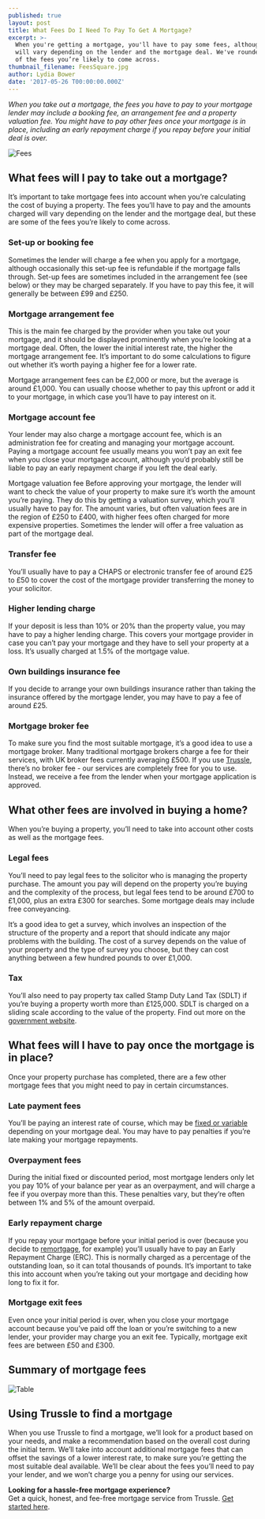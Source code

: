 ```yaml
---
published: true
layout: post
title: What Fees Do I Need To Pay To Get A Mortgage?
excerpt: >-
  When you're getting a mortgage, you'll have to pay some fees, although these
  will vary depending on the lender and the mortgage deal. We've rounded up some
  of the fees you’re likely to come across.  
thumbnail_filename: FeesSquare.jpg
author: Lydia Bower
date: '2017-05-26 T00:00:00.000Z'
---
```

_When you take out a mortgage, the fees you have to pay to your mortgage lender may include a booking fee, an arrangement fee and a property valuation fee. You might have to pay other fees once your mortgage is in place, including an early repayment charge if you repay before your initial deal is over._

![Fees]({{site.baseurl}}/images/post_images/FeesArticle.jpg)

## What fees will I pay to take out a mortgage? 
It’s important to take mortgage fees into account when you’re calculating the cost of buying a property. The fees you’ll have to pay and the amounts charged will vary depending on the lender and the mortgage deal, but these are some of the fees you’re likely to come across. 

### Set-up or booking fee 
Sometimes the lender will charge a fee when you apply for a mortgage, although occasionally this set-up fee is refundable if the mortgage falls through. Set-up fees are sometimes included in the arrangement fee (see below) or they may be charged separately. If you have to pay this fee, it will generally be between £99 and £250. 

### Mortgage arrangement fee 
This is the main fee charged by the provider when you take out your mortgage, and it should be displayed prominently when you’re looking at a mortgage deal. Often, the lower the initial interest rate, the higher the mortgage arrangement fee. It’s important to do some calculations to figure out whether it’s worth paying a higher fee for a lower rate. 

Mortgage arrangement fees can be £2,000 or more, but the average is around £1,000. You can usually choose whether to pay this upfront or add it to your mortgage, in which case you’ll have to pay interest on it. 

### Mortgage account fee 
Your lender may also charge a mortgage account fee, which is an administration fee for creating and managing your mortgage account. Paying a mortgage account fee usually means you won’t pay an exit fee when you close your mortgage account, although you’d probably still be liable to pay an early repayment charge if you left the deal early. 

Mortgage valuation fee 
Before approving your mortgage, the lender will want to check the value of your property to make sure it’s worth the amount you’re paying. They do this by getting a valuation survey, which you’ll usually have to pay for. The amount varies, but often valuation fees are in the region of £250 to £400, with higher fees often charged for more expensive properties. Sometimes the lender will offer a free valuation as part of the mortgage deal. 

### Transfer fee  
You’ll usually have to pay a CHAPS or electronic transfer fee of around £25 to £50 to cover the cost of the mortgage provider transferring the money to your solicitor. 

### Higher lending charge 
If your deposit is less than 10% or 20% than the property value, you may have to pay a higher lending charge. This covers your mortgage provider in case you can’t pay your mortgage and they have to sell your property at a loss. It’s usually charged at 1.5% of the mortgage value. 

### Own buildings insurance fee 
If you decide to arrange your own buildings insurance rather than taking the insurance offered by the mortgage lender, you may have to pay a fee of around £25. 

### Mortgage broker fee
To make sure you find the most suitable mortgage, it’s a good idea to use a mortgage broker. Many traditional mortgage brokers charge a fee for their services, with UK broker fees currently averaging £500. If you use [Trussle](https://trussle.com/), there’s no broker fee - our services are completely free for you to use. Instead, we receive a fee from the lender when your mortgage application is approved. 

## What other fees are involved in buying a home? 
When you’re buying a property, you’ll need to take into account other costs as well as the mortgage fees. 

### Legal fees
You’ll need to pay legal fees to the solicitor who is managing the property purchase. The amount you pay will depend on the property you’re buying and the complexity of the process, but legal fees tend to be around £700 to £1,000, plus an extra £300 for searches. Some mortgage deals may include free conveyancing. 

It’s a good idea to get a survey, which involves an inspection of the structure of the property and a report that should indicate any major problems with the building. The cost of a survey depends on the value of your property and the type of survey you choose, but they can cost anything between a few hundred pounds to over £1,000.  

### Tax
You’ll also need to pay property tax called Stamp Duty Land Tax (SDLT) if you’re buying a property worth more than £125,000. SDLT is charged on a sliding scale according to the value of the property. Find out more on the [government website](https://www.gov.uk/stamp-duty-land-tax/residential-property-rates).

## What fees will I have to pay once the mortgage is in place? 
Once your property purchase has completed, there are a few other mortgage fees that you might need to pay in certain circumstances. 

### Late payment fees 
You’ll be paying an interest rate of course, which may be [fixed or variable](https://trussle.com/blog/fixed-tracker-and-variable-rates-explained) depending on your mortgage deal. You may have to pay penalties if you’re late making your mortgage repayments. 

### Overpayment fees 
During the initial fixed or discounted period, most mortgage lenders only let you pay 10% of your balance per year as an overpayment, and will charge a fee if you overpay more than this. These penalties vary, but they’re often between 1% and 5% of the amount overpaid. 

### Early repayment charge
If you repay your mortgage before your initial period is over (because you decide to [remortgage](https://trussle.com/blog/the-straightforward-guide-to-remortgaging), for example) you’ll usually have to pay an Early Repayment Charge (ERC). This is normally charged as a percentage of the outstanding loan, so it can total thousands of pounds. It’s important to take this into account when you’re taking out your mortgage and deciding how long to fix it for. 

### Mortgage exit fees
Even once your initial period is over, when you close your mortgage account because you’ve paid off the loan or you’re switching to a new lender, your provider may charge you an exit fee. Typically, mortgage exit fees are between £50 and £300. 

## Summary of mortgage fees 
![Table]({{site.baseurl}}/images/post_images/table2.png)

## Using Trussle to find a mortgage 
When you use Trussle to find a mortgage, we’ll look for a product based on your needs, and make a recommendation based on the overall cost during the initial term. We’ll take into account additional mortgage fees that can offset the savings of a lower interest rate, to make sure you’re getting the most suitable deal available. We’ll be clear about the fees you’ll need to pay your lender, and we won’t charge you a penny for using our services.  

**Looking for a hassle-free mortgage experience?**  
Get a quick, honest, and fee-free mortgage service from Trussle. [Get started here](https://trussle.com/).


